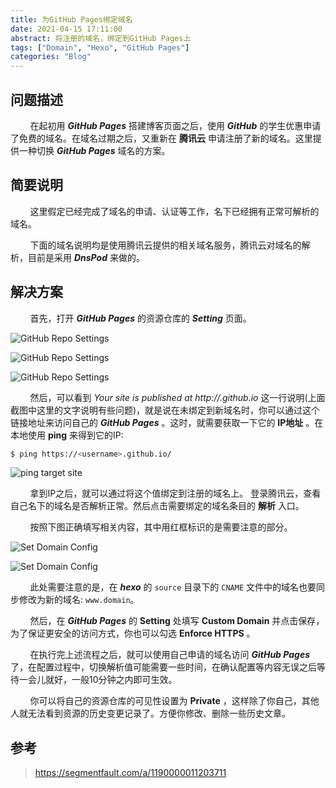 ```yaml
---
title: 为GitHub Pages绑定域名
date: 2021-04-15 17:11:00
abstract: 将注册的域名，绑定到GitHub Pages上
tags: ["Domain", "Hexo", "GitHub Pages"]
categories: "Blog"
---
```


## 问题描述

&#160; &#160; &#160; &#160; 在起初用 _**GitHub Pages**_ 搭建博客页面之后，使用 _**GitHub**_ 的学生优惠申请了免费的域名。在域名过期之后，又重新在 **腾讯云** 申请注册了新的域名。这里提供一种切换 _**GitHub Pages**_ 域名的方案。

## 简要说明

&#160; &#160; &#160; &#160; 这里假定已经完成了域名的申请、认证等工作，名下已经拥有正常可解析的域名。

&#160; &#160; &#160; &#160; 下面的域名说明均是使用腾讯云提供的相关域名服务，腾讯云对域名的解析，目前是采用 _**DnsPod**_ 来做的。

## 解决方案

&#160; &#160; &#160; &#160; 首先，打开 _**GitHub Pages**_ 的资源仓库的 _**Setting**_ 页面。

![GitHub Repo Settings](Pic1.png)

![GitHub Repo Settings](Pic2.png)

![GitHub Repo Settings](Pic3.png)

&#160; &#160; &#160; &#160; 然后，可以看到 _Your site is published at http://<username>.github.io_ 这一行说明(上面截图中这里的文字说明有些问题)，就是说在未绑定到新域名时，你可以通过这个链接地址来访问自己的 _**GitHub Pages**_ 。这时，就需要获取一下它的 **IP地址** 。在本地使用 **ping** 来得到它的IP:

```bash
$ ping https://<username>.github.io/
```

![ping target site](Pic4.png)

&#160; &#160; &#160; &#160; 拿到IP之后，就可以通过将这个值绑定到注册的域名上。 登录腾讯云，查看自己名下的域名是否解析正常。然后点击需要绑定的域名条目的 **解析** 入口。

&#160; &#160; &#160; &#160; 按照下图正确填写相关内容，其中用红框标识的是需要注意的部分。

![Set Domain Config](Pic5.png)

![Set Domain Config](Pic6.png)

&#160; &#160; &#160; &#160; 此处需要注意的是，在 _**hexo**_ 的 `source` 目录下的 `CNAME` 文件中的域名也要同步修改为新的域名: `www.domain`。

&#160; &#160; &#160; &#160; 然后，在 _**GitHub Pages**_ 的 **Setting** 处填写 **Custom Domain** 并点击保存，为了保证更安全的访问方式，你也可以勾选 **Enforce HTTPS** 。

&#160; &#160; &#160; &#160; 在执行完上述流程之后，就可以使用自己申请的域名访问 _**GitHub Pages**_ 了，在配置过程中，切换解析值可能需要一些时间，在确认配置等内容无误之后等待一会儿就好，一般10分钟之内即可生效。

&#160; &#160; &#160; &#160; 你可以将自己的资源仓库的可见性设置为 **Private** ，这样除了你自己，其他人就无法看到资源的历史变更记录了。方便你修改、删除一些历史文章。


## 参考

> https://segmentfault.com/a/1190000011203711

